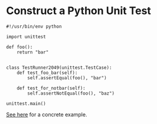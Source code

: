 # Construct a Python Unit Test

```
#!/usr/bin/env python

import unittest

def foo():
    return "bar"


class TestRunner2049(unittest.TestCase):
    def test_foo_bar(self):
        self.assertEqual(foo(), "bar")

    def test_for_notbar(self):
        self.assertNotEqual(foo(), "baz")

unittest.main()
```

[See here](../../code_samples/python_and_rest/unit_test.py) for a concrete example.
